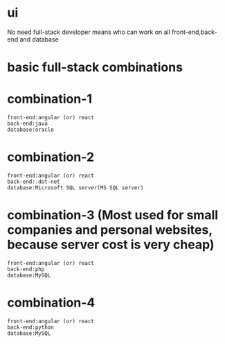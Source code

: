 # ui
No need
full-stack developer means who can work on all front-end,back-end and database

basic full-stack combinations
==============================
combination-1
================
    front-end:angular (or) react
    back-end:java 
    database:oracle

combination-2
================
    front-end:angular (or) react
    back-end:.dot-net 
    database:Microsoft SQL server(MS SQL server)

combination-3 (Most used for small companies and personal websites, because server cost is very cheap)
================
    front-end:angular (or) react
    back-end:php 
    database:MySQL


combination-4
================
    front-end:angular (or) react
    back-end:python 
    database:MySQL